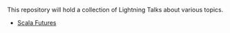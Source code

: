 This repository will hold a collection of Lightning Talks about various topics.

* [Scala Futures](futures)
